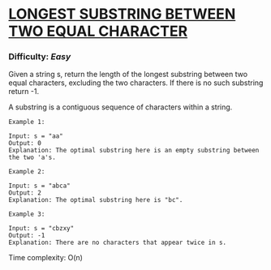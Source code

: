 # [LONGEST SUBSTRING BETWEEN TWO EQUAL CHARACTER](https://leetcode.com/problems/largest-substring-between-two-equal-characters/)

### Difficulty: ***Easy***

Given a string s, return the length of the longest substring between two equal characters, excluding the two characters. If there is no such substring return -1.

A substring is a contiguous sequence of characters within a string.

```
Example 1:

Input: s = "aa"
Output: 0
Explanation: The optimal substring here is an empty substring between the two 'a's.
```
```
Example 2:

Input: s = "abca"
Output: 2
Explanation: The optimal substring here is "bc".
```
```
Example 3:

Input: s = "cbzxy"
Output: -1
Explanation: There are no characters that appear twice in s.
```
Time complexity: O(n)
